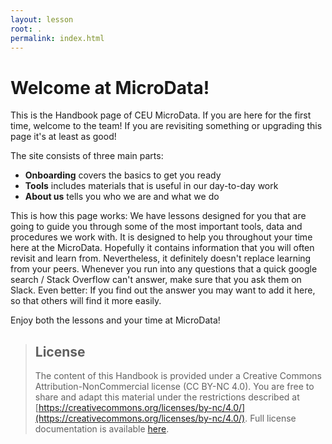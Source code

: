 ```yaml
---
layout: lesson
root: .
permalink: index.html
---
```


# Welcome at MicroData!

This is the Handbook page of CEU MicroData. If you are here for the first time, welcome to the team! If you are revisiting something or upgrading this page it's at least as good!

The site consists of three main parts:

* **Onboarding** covers the basics to get you ready
* **Tools** includes materials that is useful in our day-to-day work
* **About us** tells you who we are and what we do

This is how this page works: We have lessons designed for you that are going to guide you through some of the most important tools, data and procedures we work with. It is designed to help you throughout your time here at the MicroData. Hopefully it contains information that you will often revisit and learn from. Nevertheless, it definitely doesn't replace learning from your peers. Whenever you run into any questions that a quick google search / Stack Overflow can't answer, make sure that you ask them on Slack. Even better: If you find out the answer you may want to add it here, so that others will find it more easily.

Enjoy both the lessons and your time at MicroData!

> ## License
>
> The content of this Handbook is provided under a Creative Commons Attribution-NonCommercial license \(CC BY-NC 4.0\). You are free to share and adapt this material under the restrictions described at [https://creativecommons.org/licenses/by-nc/4.0/](https://creativecommons.org/licenses/by-nc/4.0/). Full license documentation is available [here](https://creativecommons.org/licenses/by-nc/4.0/legalcode).



